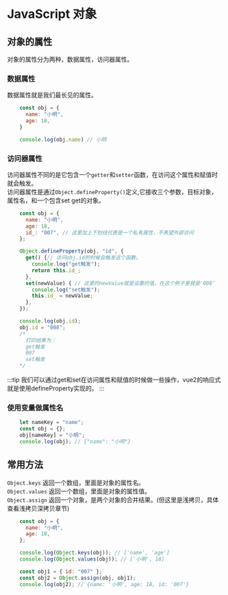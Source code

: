 # JavaScript 对象

## 对象的属性
对象的属性分为两种，数据属性，访问器属性。
### 数据属性
数据属性就是我们最长见的属性。  
```js
    const obj = {
      name: "小明",
      age: 18,
    }

    console.log(obj.name) // 小明
```
### 访问器属性   
访问器属性不同的是它包含一个`getter`和`setter`函数，在访问这个属性和赋值时就会触发。  
访问器属性是通过`Object.defineProperty()`定义,它接收三个参数，目标对象，属性名，和一个包含set get的对象。
```js
    const obj = {
      name: "小明",
      age: 18,
      id_: "007", // 这里加上下划线代表是一个私有属性，不希望外部访问
    };

    Object.defineProperty(obj, "id", {
      get() {// 访问obj.id的时候会触发这个函数。
        console.log("get触发");
        return this.id_;
      },
      set(newValue) { // 这里的newValue就是设置的值，在这个例子里就是'008'
        console.log("set触发");
        this.id_ = newValue;
      },
    });

    console.log(obj.id);
    obj.id = "008";
    /*
      打印结果为：
      get触发
      007
      set触发
    */
```
:::tip
我们可以通过get和set在访问属性和赋值的时候做一些操作，vue2的响应式就是使用defineProperty实现的。
:::
### 使用变量做属性名
```js
    let nameKey = "name";
    const obj = {};
    obj[nameKey] = "小明";
    console.log(obj); // {"name": "小明"}
```
## 常用方法
`Object.keys` 返回一个数组，里面是对象的属性名。  
`Object.values` 返回一个数组，里面是对象的属性值。  
`Object.assign` 返回一个对象，是两个对象的合并结果。(但这里是浅拷贝，具体查看浅拷贝深拷贝章节)
```js
    const obj = {
      name: "小明",
      age: 18,
    };

    console.log(Object.keys(obj)); // ['name', 'age']
    console.log(Object.values(obj)); // ['小明', 18]

    const obj1 = { id: "007" };
    const obj2 = Object.assign(obj, obj1);
    console.log(obj2); // {name: '小明', age: 18, id: '007'}
```

